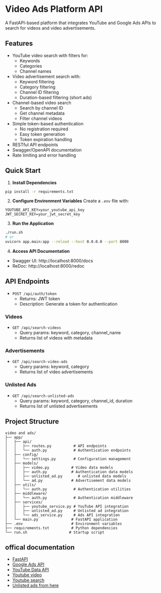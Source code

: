 # Video Ads Platform API

A FastAPI-based platform that integrates YouTube and Google Ads APIs to search for videos and video advertisements.
[](https://github.com/alphatechlogics/VideoAddsPlatform/blob/c02b80a46fd6f021a93842a508325d442f24eb97/image.png)

## Features

- YouTube video search with filters for:
  - Keywords
  - Categories
  - Channel names
- Video advertisement search with:
  - Keyword filtering
  - Category filtering
  - Channel ID filtering
  - Duration-based filtering (short ads)
- Channel-based video search
  - Search by channel ID
  - Get channel metadata
  - Filter channel videos
- Simple token-based authentication
  - No registration required
  - Easy token generation
  - Token expiration handling
- RESTful API endpoints
- Swagger/OpenAPI documentation
- Rate limiting and error handling

## Quick Start

1. **Install Dependencies**
```bash
pip install -r requirements.txt
```

2. **Configure Environment Variables**
Create a `.env` file with:
```env
YOUTUBE_API_KEY=your_youtube_api_key
JWT_SECRET_KEY=your_jwt_secret_key
```

3. **Run the Application**
```bash
./run.sh
# or
uvicorn app.main:app --reload --host 0.0.0.0 --port 8000
```

4. **Access API Documentation**
- Swagger UI: http://localhost:8000/docs
- ReDoc: http://localhost:8000/redoc

## API Endpoints

  
- `POST /api/auth/token`
  - Returns: JWT token
  - Description: Generate a token for authentication

### Videos
- `GET /api/search-videos`
  - Query params: keyword, category, channel_name
  - Returns list of videos with metadata

### Advertisements
- `GET /api/search-video-ads`
  - Query params: keyword, category
  - Returns list of video advertisements

### Unlisted Ads
- `GET /api/search-unlisted-ads`
  - Query params: keyword, category, channel_id, duration
  - Returns list of unlisted advertisements


## Project Structure
```
video and ads/
├── app/
│   ├── api/
│   │   ├── routes.py          # API endpoints
│   │   └── auth.py            # Authentication endpoints
│   ├── config/
│   │   └── settings.py        # Configuration management
│   ├── models/
│   │   ├── video.py          # Video data models
│   │   ├── auth.py           # Authentication data models
│   │   ├── unlisted_ad.py       # unlisted data models
│   │   └── ad.py             # Advertisement data models
│   ├── utils/
│   │   └── auth.py            # Authentication utilities
│   ├── middleware/
│   │   └── auth.py            # Authentication middleware
│   ├── services/
│   │   ├── youtube_service.py # YouTube API integration
│   │   ├── unlisted_ad.py     # Unlisted ad integration
│   │   └── ads_service.py     # Ads API integration
│   └── main.py               # FastAPI application
├── .env                      # Environment variables
├── requirements.txt          # Python dependencies
└── run.sh                   # Startup script
```


## offical documentation
- [FastAPI](https://fastapi.tiangolo.com/)
- [Google Ads API](https://developers.google.com/google-ads/api/docs/start)
- [YouTube Data API](https://developers.google.com/youtube/v3/getting-started)
- [Youtube video](https://developers.google.com/youtube/v3/docs/videos)
- [Youtube search](https://developers.google.com/youtube/v3/docs/search)
- [Unlisted ads from here](https://filmot.com/)
